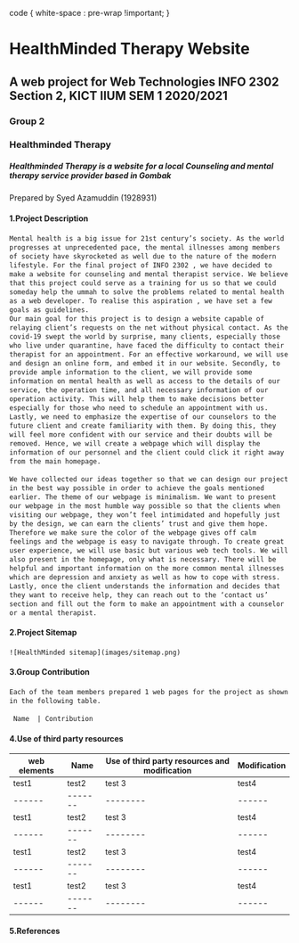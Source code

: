 code {
  white-space : pre-wrap !important;
}


# HealthMinded Therapy Website

## A web project for Web Technologies INFO 2302 Section 2, KICT IIUM SEM 1 2020/2021

### Group 2

### Healthminded Therapy

##### Healthminded Therapy is a website for a local Counseling and mental therapy service provider based in Gombak

Prepared by Syed Azamuddin \(1928931\)

#### 1.**Project Description**

    Mental health is a big issue for 21st century’s society. As the world progresses at unprecedented pace, the mental illnesses among members of society have skyrocketed as well due to the nature of the modern lifestyle. For the final project of INFO 2302 , we have decided to make a website for counseling and mental therapist service. We believe that this project could serve as a training for us so that we could someday help the ummah to solve the problems related to mental health as a web developer. To realise this aspiration , we have set a few goals as guidelines.
    Our main goal for this project is to design a website capable of relaying client’s requests on the net without physical contact. As the covid-19 swept the world by surprise, many clients, especially those who live under quarantine, have faced the difficulty to contact their therapist for an appointment. For an effective workaround, we will use and design an online form, and embed it in our website. Secondly, to provide ample information to the client, we will provide some information on mental health as well as access to the details of our service, the operation time, and all necessary information of our operation activity. This will help them to make decisions better especially for those who need to schedule an appointment with us. Lastly, we need to emphasize the expertise of our counselors to the future client and create familiarity with them. By doing this, they will feel more confident with our service and their doubts will be removed. Hence, we will create a webpage which will display the information of our personnel and the client could click it right away from the main homepage.

    We have collected our ideas together so that we can design our project in the best way possible in order to achieve the goals mentioned earlier. The theme of our webpage is minimalism. We want to present our webpage in the most humble way possible so that the clients when visiting our webpage, they won’t feel intimidated and hopefully just by the design, we can earn the clients’ trust and give them hope. Therefore we make sure the color of the webpage gives off calm feelings and the webpage is easy to navigate through. To create great user experience, we will use basic but various web tech tools. We will also present in the homepage, only what is necessary. There will be helpful and important information on the more common mental illnesses which are depression and anxiety as well as how to cope with stress. Lastly, once the client understands the information and decides that they want to receive help, they can reach out to the ‘contact us’ section and fill out the form to make an appointment with a counselor or a mental therapist.

#### 2.**Project Sitemap**

    ![HealthMinded sitemap](images/sitemap.png)

#### 3.**Group Contribution**

    Each of the team members prepared 1 web pages for the project as shown in the following table.

     Name  | Contribution

#### 4.**Use of third party resources**

| web elements | Name    | Use of third party resources and modification | Modification |
| ------------ | ------- | --------------------------------------------- | ------------ |
| test1        | test2   | test 3                                        | test4        |
| ------       | ------- | --------                                      | ------       |
| test1        | test2   | test 3                                        | test4        |
| ------       | ------- | --------                                      | ------       |
| test1        | test2   | test 3                                        | test4        |
| ------       | ------- | --------                                      | ------       |
| test1        | test2   | test 3                                        | test4        |
| ------       | ------- | --------                                      | ------       |

#### 5.**References**
